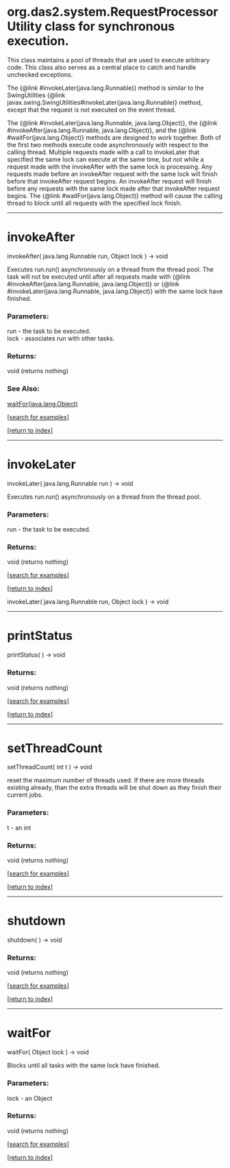 # org.das2.system.RequestProcessorUtility class for synchronous execution.
 This class maintains a pool of threads that are used to execute arbitrary
 code.  This class also serves as a central place to catch and handle
 unchecked exceptions.

 The {@link #invokeLater(java.lang.Runnable)} method is similar to the
 SwingUtilities {@link javax.swing.SwingUtilities#invokeLater(java.lang.Runnable)}
 method, except that the request is not executed on the event thread.

 The {@link #invokeLater(java.lang.Runnable, java.lang.Object)},
 the {@link #invokeAfter(java.lang.Runnable, java.lang.Object)},
 and the {@link #waitFor(java.lang.Object)} methods are designed to work
 together.  Both of the first two methods execute code asynchronously with
 respect to the calling thread.  Multiple requests made with a call to
 invokeLater that specified the same lock can execute at the same time,
 but not while a request made with the invokeAfter with the same lock
 is processing.  Any requests made before an invokeAfter request with the
 same lock will finish before that invokeAfter request begins. An
 invokeAfter request will finish before any requests with the same lock made
 after that invokeAfter request begins.  The {@link #waitFor(java.lang.Object)}
 method will cause the calling thread to block until all requests with the
 specified lock finish.
***
<a name="invokeAfter"></a>
# invokeAfter
invokeAfter( java.lang.Runnable run, Object lock ) &rarr; void

Executes run.run() asynchronously on a thread from the thread pool.
 The task will not be executed until after all requests made with
 {@link #invokeAfter(java.lang.Runnable, java.lang.Object)} or
 {@link #invokeLater(java.lang.Runnable, java.lang.Object)} with the same
 lock have finished.

### Parameters:
run - the task to be executed.
<br>lock - associates run with other tasks.

### Returns:
void (returns nothing)

### See Also:
<a href='#waitFor'>waitFor(java.lang.Object)</a> <br>

<a href="https://github.com/autoplot/dev/search?q=invokeAfter&unscoped_q=invokeAfter">[search for examples]</a>

<a href="https://github.com/autoplot/documentation/blob/master/javadoc/index-all.md">[return to index]</a>

***
<a name="invokeLater"></a>
# invokeLater
invokeLater( java.lang.Runnable run ) &rarr; void

Executes run.run() asynchronously on a thread from the thread pool.

### Parameters:
run - the task to be executed.

### Returns:
void (returns nothing)


<a href="https://github.com/autoplot/dev/search?q=invokeLater&unscoped_q=invokeLater">[search for examples]</a>

<a href="https://github.com/autoplot/documentation/blob/master/javadoc/index-all.md">[return to index]</a>

invokeLater( java.lang.Runnable run, Object lock ) &rarr; void<br>
***
<a name="printStatus"></a>
# printStatus
printStatus(  ) &rarr; void



### Returns:
void (returns nothing)


<a href="https://github.com/autoplot/dev/search?q=printStatus&unscoped_q=printStatus">[search for examples]</a>

<a href="https://github.com/autoplot/documentation/blob/master/javadoc/index-all.md">[return to index]</a>

***
<a name="setThreadCount"></a>
# setThreadCount
setThreadCount( int t ) &rarr; void

reset the maximum number of threads used.  If there are more threads 
 existing already, than the extra threads will be shut down as they finish
 their current jobs.

### Parameters:
t - an int

### Returns:
void (returns nothing)


<a href="https://github.com/autoplot/dev/search?q=setThreadCount&unscoped_q=setThreadCount">[search for examples]</a>

<a href="https://github.com/autoplot/documentation/blob/master/javadoc/index-all.md">[return to index]</a>

***
<a name="shutdown"></a>
# shutdown
shutdown(  ) &rarr; void



### Returns:
void (returns nothing)


<a href="https://github.com/autoplot/dev/search?q=shutdown&unscoped_q=shutdown">[search for examples]</a>

<a href="https://github.com/autoplot/documentation/blob/master/javadoc/index-all.md">[return to index]</a>

***
<a name="waitFor"></a>
# waitFor
waitFor( Object lock ) &rarr; void

Blocks until all tasks with the same lock have finished.

### Parameters:
lock - an Object

### Returns:
void (returns nothing)


<a href="https://github.com/autoplot/dev/search?q=waitFor&unscoped_q=waitFor">[search for examples]</a>

<a href="https://github.com/autoplot/documentation/blob/master/javadoc/index-all.md">[return to index]</a>

